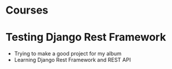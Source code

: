 # Courses

# Testing Django Rest Framework

- Trying to make a good project for my album
- Learning Django Rest Framework and REST API